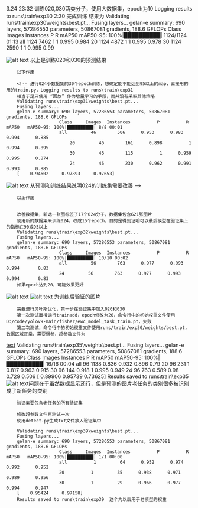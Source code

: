 3.24    23:32  训练020,030两类分子，使用大数据集，epoch为10  Logging results to runs\train\exp30
        2:30 完成训练
        结果为
        Validating runs\train\exp30\weights\best.pt...
        Fusing layers... 
        gelan-e summary: 690 layers, 57286553 parameters, 50867081 gradients, 188.6 GFLOPs
                        Class     Images  Instances          P          R      mAP50   mAP50-95: 100%|██████████| 1124/1124 01:13
                        all       1124       7462          1          1      0.995      0.984
                            20       1124       4872          1          1      0.995      0.978
                            30       1124       2590          1          1      0.995       0.99

![alt text](runs/detect/exp19/0212_LMM_022_15nm.jpg)
            以上是训练020和030的预测结果
        
        
        以下作废

        <!-- 进行024小数据集的30个epoch训练，想确定能不能达到95以上的map，直接用的用的train.py，Logging results to runs\train\exp31
        相当于是只使用 “回放” 作为增量学习的手段，而并没有采取其他策略
        Validating runs\train\exp31\weights\best.pt...
        Fusing layers...
        gelan-e summary: 690 layers, 57286553 parameters, 50867081 gradients, 188.6 GFLOPs
                        Class     Images  Instances          P          R      mAP50   mAP50-95: 100%|██████████| 8/8 00:01
                        all         46        506      0.953      0.983      0.994      0.885
                            20         46        161      0.898          1      0.994      0.895
                            30         46        115          1      0.959      0.995      0.874
                            24         46        230      0.962      0.991      0.993      0.885
        [    0.94602     0.97893     0.97653]
![alt text](runs/detect/exp20/zirec.jpg)
            从预测和训练结果说明024的训练集需要改善 -->
        
        以上作废


        改善数据集，新选一张图标签了17个024分子，数据集包含621张图片
        使用新的数据集来训练024，改成15个epoch，目的是得到证明可以最后模型在验证集上的指标在90或95以上
        Validating runs\train\exp32\weights\best.pt...
        Fusing layers... 
        gelan-e summary: 690 layers, 57286553 parameters, 50867081 gradients, 188.6 GFLOPs
                        Class     Images  Instances          P          R      mAP50   mAP50-95: 100%|██████████| 10/10 00:02
                        all         56        763      0.977      0.993      0.994       0.83
                        24         56        763      0.977      0.993      0.994       0.83
        如果epoch达到20，可能效果更好
![alt text](runs/detect/exp21/zirec.jpg)
![alt text](runs/detect/exp22/zirec.jpg)
        为训练后验证的图片


        需要进行贝叶斯优化，第一步在验证集中加入020和030
        第一次测试直接运行trainadd，epoch修改为20，命令行中的初始权重文件使用D:/code/yolov9-main/fisher/ewc_model_task_train.pt，失败
        第二次测试，命令行中的初始权重文件使用runs/train/exp30/weights/best.pt，数据区域正常，需要调参，超参数文件为
[text](temp_hyp/list4/hyp_trial_7.yaml)
        Validating runs\train\exp35\weights\best.pt...
        Fusing layers... 
        gelan-e summary: 690 layers, 57286553 parameters, 50867081 gradients, 188.6 GFLOPs
                        Class     Images  Instances          P          R      mAP50   mAP50-95: 100%|██████████| 16/16 00:04
                        all         96       1138      0.836      0.932      0.896       0.79
                            20         96        231          1      0.817      0.963      0.915
                            30         96        144      0.918          1      0.995      0.949
                            24         96        763      0.589       0.98      0.729      0.506
        [    0.89906     0.95739     0.73625]
        Results saved to runs\train\exp35
![alt text](runs/detect/exp24/0212_LMM_022_15nm.jpg)问题在于虽然数据显示还行，但是预测的图片老任务的类别很多被识别成了新任务的类别

        验证集要包含老任务的所有验证集

        修改超参数文件再测试一次
        使用detect.py生成txt文件放入验证集中

        Validating runs\train\exp39\weights\best.pt...
        Fusing layers... 
        gelan-e summary: 690 layers, 57286553 parameters, 50867081 gradients, 188.6 GFLOPs
                        Class     Images  Instances          P          R      mAP50   mAP50-95: 100%|██████████| 1/1 00:00
                        all          1         64      0.952      0.974      0.992      0.952
                        20          1         35      0.938      0.971      0.989      0.956
                        30          1         29      0.966      0.977      0.994      0.947
        [    0.95424     0.97158]
        Results saved to runs\train\exp39  这个为以后用于老模型的权重